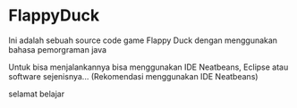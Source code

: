 # FlappyDuck

Ini adalah sebuah source code game Flappy Duck dengan menggunakan bahasa pemorgraman java

Untuk bisa menjalankannya bisa menggunakan IDE Neatbeans, Eclipse atau software sejenisnya... (Rekomendasi menggunakan IDE Neatbeans)

selamat belajar
